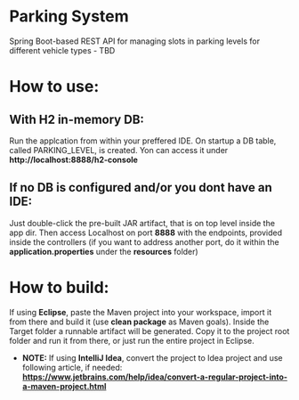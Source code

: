# Parking System
Spring Boot-based REST API for managing slots in parking levels for different vehicle types - TBD

# How to use:

## With H2 in-memory DB: 
Run the applcation from within your preffered IDE. On startup a DB table, called PARKING_LEVEL, is created. Yon can access it under **http://localhost:8888/h2-console**  

## If no DB is configured and/or you dont have an IDE: 
Just double-click the pre-built JAR artifact, that is on top level inside the app dir. Then access Localhost on port **8888** with the endpoints, provided inside the controllers (if you want to address another port, do it within the **application.properties** under the **resources** folder) 

# How to build:
If using **Eclipse**, paste the Maven project into your workspace, import it from there and build it (use **clean package** as Maven goals). Inside the Target folder a runnable artifact will be generated. Copy it to the project root folder and run it from there, or just run the entire project in Eclipse. 
* **NOTE:** If using **IntelliJ Idea**, convert the project to Idea project and use following article, if needed: **https://www.jetbrains.com/help/idea/convert-a-regular-project-into-a-maven-project.html**
